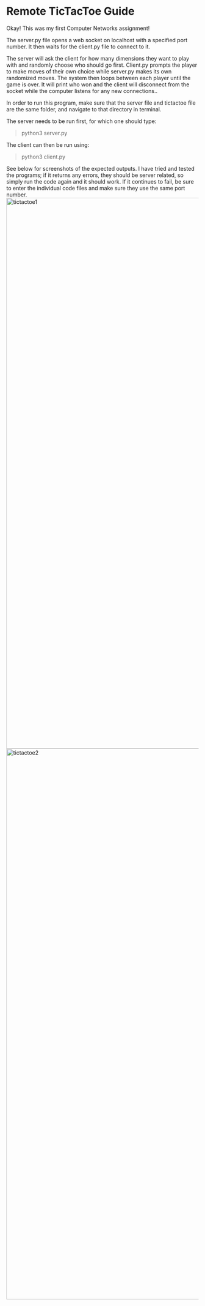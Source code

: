 Remote TicTacToe Guide
===
Okay! This was my first Computer Networks assignment!

The server.py file opens a web socket on localhost with a specified port number. It then waits for the client.py file to connect to it.

The server will ask the client for how many dimensions they want to play with and randomly choose who should go first. Client.py prompts the player to make moves of their own choice while server.py makes its own randomized moves. The system then loops between each player until the game is over. It will print who won and the client will disconnect from the socket while the computer listens for any new connections..

In order to run this program, make sure that the server file and tictactoe file are the same folder, and navigate to that directory in terminal. 

The server needs to be run first, for which one should type:
>python3 server.py

The client can then be run using:
>python3 client.py

See below for screenshots of the expected outputs. I have tried and tested the programs; if it returns any errors, they should be server related, so simply run the code again and it should work. If it continues to fail, be sure to enter the individual code files and make sure they use the same port number.
<img width="1440" alt="tictactoe1" src="https://user-images.githubusercontent.com/124002750/222592983-2b3adc11-234c-460a-a45e-a1796ca6db2e.png">
<img width="1440" alt="tictactoe2" src="https://user-images.githubusercontent.com/124002750/222593006-99c55669-818d-4a2a-b5c5-76b63978719e.png">
